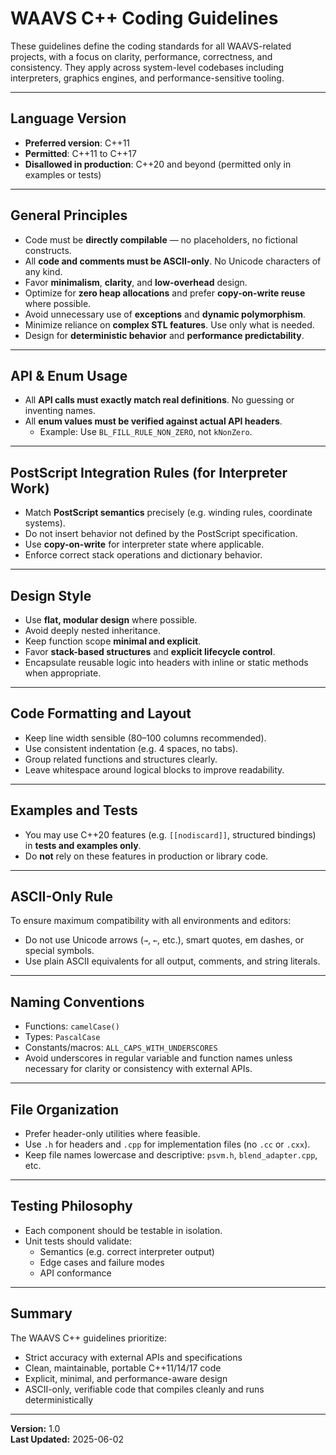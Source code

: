 ﻿# WAAVS C++ Coding Guidelines

These guidelines define the coding standards for all WAAVS-related projects, with a focus on clarity, performance, correctness, and consistency. They apply across system-level codebases including interpreters, graphics engines, and performance-sensitive tooling.

---

## Language Version

- **Preferred version**: C++11
- **Permitted**: C++11 to C++17
- **Disallowed in production**: C++20 and beyond (permitted only in examples or tests)

---

## General Principles

- Code must be **directly compilable** — no placeholders, no fictional constructs.
- All **code and comments must be ASCII-only**. No Unicode characters of any kind.
- Favor **minimalism**, **clarity**, and **low-overhead** design.
- Optimize for **zero heap allocations** and prefer **copy-on-write reuse** where possible.
- Avoid unnecessary use of **exceptions** and **dynamic polymorphism**.
- Minimize reliance on **complex STL features**. Use only what is needed.
- Design for **deterministic behavior** and **performance predictability**.

---

## API & Enum Usage

- All **API calls must exactly match real definitions**. No guessing or inventing names.
- All **enum values must be verified against actual API headers**.
  - Example: Use `BL_FILL_RULE_NON_ZERO`, not `kNonZero`.

---

## PostScript Integration Rules (for Interpreter Work)

- Match **PostScript semantics** precisely (e.g. winding rules, coordinate systems).
- Do not insert behavior not defined by the PostScript specification.
- Use **copy-on-write** for interpreter state where applicable.
- Enforce correct stack operations and dictionary behavior.

---

## Design Style

- Use **flat, modular design** where possible.
- Avoid deeply nested inheritance.
- Keep function scope **minimal and explicit**.
- Favor **stack-based structures** and **explicit lifecycle control**.
- Encapsulate reusable logic into headers with inline or static methods when appropriate.

---

## Code Formatting and Layout

- Keep line width sensible (80–100 columns recommended).
- Use consistent indentation (e.g. 4 spaces, no tabs).
- Group related functions and structures clearly.
- Leave whitespace around logical blocks to improve readability.

---

## Examples and Tests

- You may use C++20 features (e.g. `[[nodiscard]]`, structured bindings) in **tests and examples only**.
- Do **not** rely on these features in production or library code.

---

## ASCII-Only Rule

To ensure maximum compatibility with all environments and editors:

- Do not use Unicode arrows (`→`, `←`, etc.), smart quotes, em dashes, or special symbols.
- Use plain ASCII equivalents for all output, comments, and string literals.

---

## Naming Conventions

- Functions: `camelCase()`
- Types: `PascalCase`
- Constants/macros: `ALL_CAPS_WITH_UNDERSCORES`
- Avoid underscores in regular variable and function names unless necessary for clarity or consistency with external APIs.

---

## File Organization

- Prefer header-only utilities where feasible.
- Use `.h` for headers and `.cpp` for implementation files (no `.cc` or `.cxx`).
- Keep file names lowercase and descriptive: `psvm.h`, `blend_adapter.cpp`, etc.

---

## Testing Philosophy

- Each component should be testable in isolation.
- Unit tests should validate:
  - Semantics (e.g. correct interpreter output)
  - Edge cases and failure modes
  - API conformance

---

## Summary

The WAAVS C++ guidelines prioritize:

- Strict accuracy with external APIs and specifications
- Clean, maintainable, portable C++11/14/17 code
- Explicit, minimal, and performance-aware design
- ASCII-only, verifiable code that compiles cleanly and runs deterministically

---

**Version:** 1.0  
**Last Updated:** 2025-06-02  
